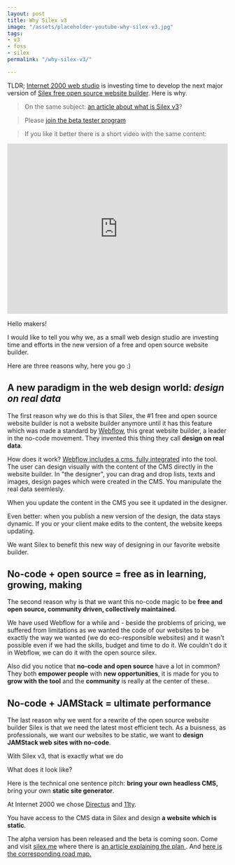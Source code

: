 ```yaml
---
layout: post
title: Why Silex v3
image: "/assets/placeholder-youtube-why-silex-v3.jpg"
tags:
- v3
- foss
- silex
permalink: "/why-silex-v3/"

---
```

TLDR; [Internet 2000 web studio](https://internet2000.net/ "eco-conception sites web") is investing time to develop the next major version of [Silex free open source website builder](https://www.silex.me/ "Silex no-code website builder"). Here is why.

> On the same subject: [an article about what is Silex v3](https://www.silexlabs.org/silex-v3-kickoff/ "About Silex v3")?

> Please [join the beta tester program](https://mail-list.silexlabs.org/subscription/cemnfkaVrK?locale=en-US&source=youtube "Join Silex")

> If you like it better there is a short video with the same content:

<iframe width="100%" height="388" src="https://www.youtube.com/embed/NSziMX_dYJE" title="YouTube video player" frameborder="0" allow="accelerometer; autoplay; clipboard-write; encrypted-media; gyroscope; picture-in-picture; web-share" allowfullscreen></iframe>

Hello makers!

I would like to tell you why we, as a small web design studio are investing time and efforts in the new version of a free and open source website builder. 

Here are three reasons why, here you go :)

## A new paradigm in the web design world: _design on real data_

The first reason why we do this is that Silex, the #1 free and open source website builder is not a website builder anymore until it has this feature which was made a standard by [Webflow](https://webflow.com), this great website builder, a leader in the no-code movement. They invented this thing they call **design on real data**.

How does it work? [Webflow includes a cms, fully integrated](https://webflow.com/cms) into the tool. The user can design visually with the content of the CMS directly in the website builder. In "the designer", you can drag and drop lists, texts and images, design pages which were created in the CMS. You manipulate the real data seemlesly. 

When you update the content in the CMS you see it updated in the designer.

Even better: when you publish a new version of the design, the data stays dynamic. If you or your client make edits to the content, the website keeps updating.

We want Silex to benefit this new way of designing in our favorite website builder.

## No-code + open source = free as in learning, growing, making

The second reason why is that we want this no-code magic to be **free and open source, community driven, collectively maintained**.

We have used Webflow for a while and - beside the problems of pricing, we suffered from limitations as we wanted the code of our websites to be exactly the way we wanted (we do eco-responsible websites) and it wasn't possible even if we had the skills, budget and time to do it. We couldn't do it in Webflow, we can do it with the open source silex.

Also did you notice that **no-code and open source**  have a lot in common? They both **empower people** with **new opportunities**, it is made for you to **grow with the tool** and the **community** is really at the center of these.

## No-code + JAMStack = ultimate performance

The last reason why we went for a rewrite of the open source website builder Silex is that we need the latest most efficient tech. As a buisness, as professionals, we want our websites to be static, we want to **design JAMStack web sites with no-code**. 

With Silex v3, that is exactly what we do

What does it look like?

Here is the technical one sentence pitch: **bring your own headless CMS,** bring your own **static site generator**.

At Internet 2000 we chose [Directus](https://directus.io/) and [11ty](https://11ty.dev).

You have access to the CMS data in Silex and design **a website which is static**. 

The alpha version has been released and the beta is coming soon. Come and visit [silex.me](https://www.silex.me "Silex website") where there is [an article explaining the plan ](). And [here is the corresponding road map.](https://github.com/orgs/silexlabs/projects/1/views/7 "Silex roadmap ")